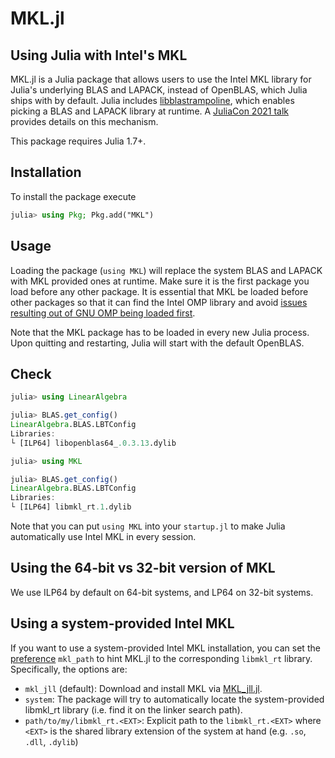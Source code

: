 # MKL.jl

## Using Julia with Intel's MKL

MKL.jl is a Julia package that allows users to use the Intel MKL library for Julia's underlying BLAS and LAPACK, instead of OpenBLAS, which Julia ships with by default. Julia includes [libblastrampoline](https://github.com/staticfloat/libblastrampoline), which enables picking a BLAS and LAPACK library at runtime. A [JuliaCon 2021 talk](https://www.youtube.com/watch?v=t6hptekOR7s) provides details on this mechanism. 

This package requires Julia 1.7+.

## Installation

To install the package execute

```julia
julia> using Pkg; Pkg.add("MKL")
```

## Usage

Loading the package (`using MKL`) will replace the system BLAS and LAPACK with MKL provided ones at runtime. Make sure it is the first package you load before any other package. It is essential that MKL be loaded before other packages so that it can find the Intel OMP library and avoid [issues resulting out of GNU OMP being loaded first](https://github.com/JuliaPackaging/BinaryBuilder.jl/issues/700).

Note that the MKL package has to be loaded in every new Julia process. Upon quitting and restarting, Julia will start with the default OpenBLAS.

## Check

```julia
julia> using LinearAlgebra

julia> BLAS.get_config()
LinearAlgebra.BLAS.LBTConfig
Libraries: 
└ [ILP64] libopenblas64_.0.3.13.dylib

julia> using MKL

julia> BLAS.get_config()
LinearAlgebra.BLAS.LBTConfig
Libraries: 
└ [ILP64] libmkl_rt.1.dylib
```

Note that you can put `using MKL` into your `startup.jl` to make Julia automatically use Intel MKL in every session.

## Using the 64-bit vs 32-bit version of MKL

We use ILP64 by default on 64-bit systems, and LP64 on 32-bit systems.

## Using a system-provided Intel MKL

If you want to use a system-provided Intel MKL installation, you can set the [preference](https://github.com/JuliaPackaging/Preferences.jl) `mkl_path` to hint MKL.jl to the corresponding `libmkl_rt` library. Specifically, the options are:

* `mkl_jll` (default): Download and install MKL via [MKL_jll.jl](https://github.com/JuliaBinaryWrappers/MKL_jll.jl).
* `system`: The package will try to automatically locate the system-provided libmkl_rt library (i.e. find it on the linker search path).
* `path/to/my/libmkl_rt.<EXT>`: Explicit path to the `libmkl_rt.<EXT>` where `<EXT>` is the shared library extension of the system at hand (e.g. `.so`, `.dll`, `.dylib`)
